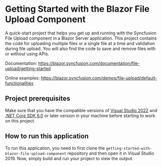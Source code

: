 # Getting Started with the Blazor File Upload Component
A quick-start project that helps you get up and running with the Syncfusion File Upload component in a Blazor Server application. This project contains the code for uploading multiple files or a single file at a time and validation during file upload. You will also find the code to save and remove files with or without using APIs.

Documentation: https://blazor.syncfusion.com/documentation/file-upload/getting-started

Online examples: https://blazor.syncfusion.com/demos/file-upload/default-functionalities

## Project prerequisites
Make sure that you have the compatible versions of [Visual Studio 2022](https://visualstudio.microsoft.com/downloads/ ) and [.NET Core SDK 6.0](https://dotnet.microsoft.com/en-us/download/dotnet/6.0) or later version in your machine before starting to work on this project.

## How to run this application
To run this application, you need to first clone the `getting-started-with-blazor-file-upload-component` repository and then open it in Visual Studio 2019. Now, simply build and run your project to view the output.